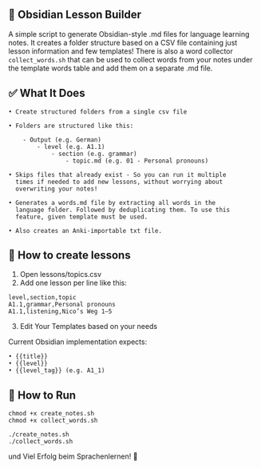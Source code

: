 ## 📘 Obsidian Lesson Builder

A simple script to generate Obsidian-style .md files for language learning notes. It creates a folder structure based on a CSV file containing just lesson information and few templates! There is also a word collector `collect_words.sh` that can be used to collect words from your notes under the template words table and add them on a separate .md file.


## ✅ What It Does

	• Create structured folders from a single csv file
	
    • Folders are structured like this:

        - Output (e.g. German)
            - level (e.g. A1.1)
                - section (e.g. grammar)
                    - topic.md (e.g. 01 - Personal pronouns)

	• Skips files that already exist - So you can run it multiple
      times if needed to add new lessons, without worrying about 
      overwriting your notes!
    
    • Generates a words.md file by extracting all words in the 
      language folder. Followed by deduplicating them. To use this 
      feature, given template must be used.
    
    • Also creates an Anki-importable txt file.


## 📝 How to create lessons

01. Open lessons/topics.csv
02. Add one lesson per line like this:

```csv
level,section,topic
A1.1,grammar,Personal pronouns
A1.1,listening,Nico’s Weg 1–5
```

03. Edit Your Templates based on your needs

Current Obsidian implementation expects: 

	• {{title}}
	• {{level}}
	• {{level_tag}} (e.g. A1_1)

## 🚀 How to Run

```shell
chmod +x create_notes.sh
chmod +x collect_words.sh
```
```shell
./create_notes.sh
./collect_words.sh
```

und Viel Erfolg beim Sprachenlernen! 🎉

